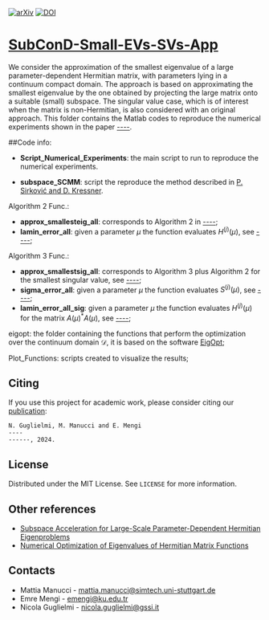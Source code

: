 [![arXiv][arxiv-shield]][arxiv-url]
[![DOI][doi-shield]][doi-url]

# [SubConD-Small-EVs-SVs-App][arxiv-url]

We consider the approximation of the smallest eigenvalue of a large parameter-dependent Hermitian matrix, with parameters lying in a continuum compact domain. The approach is based on approximating the smallest
eigenvalue by the one obtained by projecting the large matrix onto a suitable (small) subspace. The singular value case, which is of interest when the matrix is non-Hermitian, is also considered with an original approach. This folder contains the Matlab codes to reproduce the numerical experiments shown in the paper [----][arxiv-url].

##Code info:

* **Script\_Numerical\_Experiments**: the main script to run to reproduce the numerical experiments.

* **subspace\_SCMM**: script the reproduce the method described in [P. Sirković and D. Kressner][Ref1].

Algorithm 2 Func.:

* **approx\_smallesteig\_all**: corresponds to Algorithm 2 in [----][arxiv-url];
* **lamin\_error\_all**: given a parameter $\mu$ the function evaluates $H^{(j)}(\mu)$, see  [----][arxiv-url]; 


Algorithm 3 Func.:

* **approx\_smallestsig\_all**: corresponds to Algorithm 3 plus Algorithm 2 for the smallest singular value, see [----][arxiv-url];
* **sigma\_error\_all**: given a parameter $\mu$ the function evaluates $S^{(j)}(\mu)$, see [----][arxiv-url]; 
* **lamin\_error_all\_sig**: given a parameter $\mu$ the function evaluates $H^{(j)}(\mu)$ for the matrix $A(\mu)^{*}A(\mu)$, see [----][arxiv-url];


eigopt: the folder containing the functions that perform the optimization over the continuum domain $\mathcal{D}$, it is based on the software [EigOpt][Ref2];

Plot_Functions: scripts created to visualize the results;


## Citing
If you use this project for academic work, please consider citing our
[publication][arxiv-url]:

    N. Guglielmi, M. Manucci and E. Mengi
    ----
    ------, 2024.
    
## License
Distributed under the MIT License. See `LICENSE` for more information.

## Other references

* [Subspace Acceleration for Large-Scale Parameter-Dependent Hermitian Eigenproblems][Ref1]
* [Numerical Optimization of Eigenvalues of Hermitian Matrix Functions][Ref2]

## Contacts

* Mattia Manucci - [mattia.manucci@simtech.uni-stuttgart.de](mattia.manucci@simtech.uni-stuttgart.de)
* Emre Mengi - [emengi@ku.edu.tr](emengi@ku.edu.tr)
* Nicola Guglielmi - [nicola.guglielmi@gssi.it](nicola.guglielmi@gssi.it)



[doi-shield]: https://img.shields.io/badge/DOI-10.5281%20%2F%20zenodo.8335231-blue.svg?style=for-the-badge
[doi-url]:------
[arxiv-shield]: https://img.shields.io/badge/arXiv-2204.13474-b31b1b.svg?style=for-the-badge
[arxiv-url]:------

[Ref1]: https://doi.org/10.1137/15M1017181
[Ref2]: https://doi.org/10.1137/130933472
